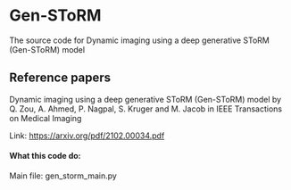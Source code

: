 # Gen-SToRM
The source code for Dynamic imaging using a deep generative SToRM (Gen-SToRM) model

## Reference papers
Dynamic imaging using a deep generative SToRM (Gen-SToRM) model by Q. Zou, A. Ahmed, P. Nagpal, S. Kruger and M. Jacob in IEEE Transactions on Medical Imaging

Link: https://arxiv.org/pdf/2102.00034.pdf


#### What this code do:
Main file: gen_storm_main.py
